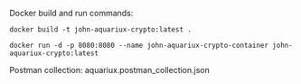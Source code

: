 Docker build and run commands:

```shell
docker build -t john-aquariux-crypto:latest .
```

```shell
docker run -d -p 8080:8080 --name john-aquariux-crypto-container john-aquariux-crypto:latest
```

Postman collection: aquariux.postman_collection.json
